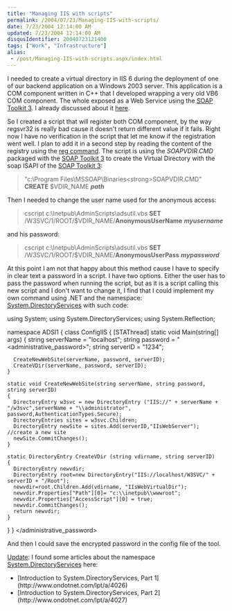 ```yaml
---
title: "Managing IIS with scripts"
permalink: /2004/07/23/Managing-IIS-with-scripts/
date: 7/23/2004 12:14:00 AM
updated: 7/23/2004 12:14:00 AM
disqusIdentifier: 20040723121400
tags: ["Work", "Infrastructure"]
alias:
 - /post/Managing-IIS-with-scripts.aspx/index.html
---
```

I needed to create a virtual directory in IIS 6 during the deployment of one of our backend application on a Windows 2003 server. This application is a COM component written in C++ that I developed wrapping a very old VB6 COM component. The whole exposed as a Web Service using the [SOAP Toolkit 3](http://www.microsoft.com/downloads/details.aspx?FamilyId=C943C0DD-CEEC-4088-9753-86F052EC8450&displaylang=en). I already discussed about it [here](http://weblogs.asp.net/lkempe/archive/2003/11/06/36233.aspx).

So I created a script that will register both COM component, by the way regsvr32 is really bad cause it doesn't return different value if it fails. Right now I have no verification in the script that let me know if the registration went well. I plan to add it in a second step by reading the content of the registry using the [reg command](http://www.microsoft.com/resources/documentation/windows/xp/all/proddocs/en-us/reg.mspx). The script is using the <em>SOAPVDIR.CMD</em> packaged with the [SOAP Toolkit 3](http://www.microsoft.com/downloads/details.aspx?FamilyId=C943C0DD-CEEC-4088-9753-86F052EC8450&displaylang=en) to create the Virtual Directory with the soap ISAPI of the [SOAP Toolkit 3](http://www.microsoft.com/downloads/details.aspx?FamilyId=C943C0DD-CEEC-4088-9753-86F052EC8450&displaylang=en):
<!-- more -->

>"c:\Program Files\MSSOAP\Binaries\<strong>SOAPVDIR.CMD</strong>" <strong>CREATE</strong> $VDIR_NAME <em><strong>path</strong></em>

Then I needed to change the user name used for the anonymous access:

>cscript c:\Inetpub\AdminScripts\adsutil.vbs <strong>SET</strong> /W3SVC/1/ROOT/$VDIR_NAME/<strong>AnonymousUserName</strong> <em><strong>myusername</strong></em>

and his password:

>cscript c:\Inetpub\AdminScripts\adsutil.vbs <strong>SET</strong> /W3SVC/1/ROOT/$VDIR_NAME/<strong>AnonymousUserPass</strong> <em><strong>mypassword</strong></em>

At this point I am not that happy about this method cause I have to specify in clear text a password in a script. I have two options. Either the user has to pass the password when running the script, but as it is a script calling this new script and I don't want to change it, I find that I could implement my own command using .NET and the namespace: [System.DirectoryServices](http://msdn.microsoft.com/library/default.asp?url=/library/en-us/iissdk/iis/using_system_directoryservices_to_configure_iis.asp) with such code:

using System;
using System.DirectoryServices;
using System.Reflection;

namespace ADSI1
{
  class ConfigIIS
  {
    [STAThread]
    static void Main(string[] args)
    {
      string serverName = "localhost";
      string password = "<administrative_password>";
      string serverID = "1234";

      CreateNewWebSite(serverName, password, serverID);
      CreateVDir(serverName, password, serverID);
    }

    static void CreateNewWebSite(string serverName, string password, string serverID)
    {
      DirectoryEntry w3svc = new DirectoryEntry ("IIS://" + serverName + "/w3svc",serverName + "\\administrator", password,AuthenticationTypes.Secure);
      DirectoryEntries sites = w3svc.Children;
      DirectoryEntry newSite = sites.Add(serverID,"IIsWebServer"); //create a new site
      newSite.CommitChanges();
    }

    static DirectoryEntry CreateVDir (string vdirname, string serverID)
    {
      DirectoryEntry newvdir;
      DirectoryEntry root=new DirectoryEntry("IIS://localhost/W3SVC/" + serverID + "/Root");
      newvdir=root.Children.Add(vdirname, "IIsWebVirtualDir");
      newvdir.Properties["Path"][0]= "c:\\inetpub\\wwwroot";
      newvdir.Properties["AccessScript"][0] = true;
      newvdir.CommitChanges();
      return newvdir;
    }
  }
}
</administrative_password>

And then I could save the encrypted password in the config file of the tool.

<u>Update</u>: I found some articles about the namespace [System.DirectoryServices](http://msdn.microsoft.com/library/default.asp?url=/library/en-us/iissdk/iis/using_system_directoryservices_to_configure_iis.asp) here:

<ul>
<li>[Introduction to System.DirectoryServices, Part 1](http://www.ondotnet.com/lpt/a/4026)</li>
<li>[Introduction to System.DirectoryServices, Part 2](http://www.ondotnet.com/lpt/a/4027)</li></ul>
